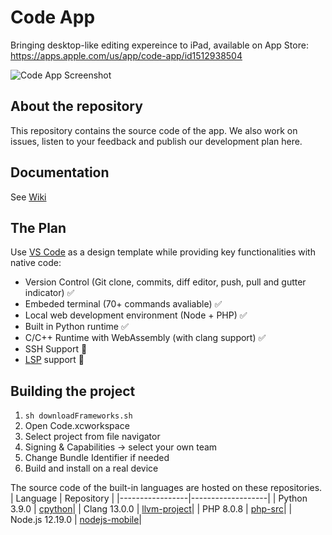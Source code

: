 # Code App
Bringing desktop-like editing expereince to iPad, available on App Store: https://apps.apple.com/us/app/code-app/id1512938504

![Code App Screenshot](https://thebaselab.com/code/clang.png)

## About the repository
This repository contains the source code of the app.  We also work on issues, listen to your feedback and publish our development plan here.

## Documentation
See [Wiki](https://github.com/thebaselab/codeapp/wiki)

## The Plan
Use [VS Code](https://github.com/microsoft/vscode) as a design template while providing key functionalities with native code:
- Version Control (Git clone, commits, diff editor, push, pull and gutter indicator) ✅
- Embeded terminal (70+ commands avaliable) ✅
- Local web development environment (Node + PHP) ✅
- Built in Python runtime ✅
- C/C++ Runtime with WebAssembly (with clang support) ✅
- SSH Support 🏃
- [LSP](https://microsoft.github.io/language-server-protocol) support 🏃

## Building the project
1. `sh downloadFrameworks.sh`
2. Open Code.xcworkspace
3. Select project from file navigator
4. Signing & Capabilities -> select your own team
5. Change Bundle Identifier if needed
6. Build and install on a real device

The source code of the built-in languages are hosted on these repositories.
| Language        | Repository        |
|-----------------|-------------------|
| Python 3.9.0    | [cpython](https://github.com/holzschu/cpython)|
| Clang 13.0.0    | [llvm-project](https://github.com/holzschu/llvm-project)|
| PHP 8.0.8       | [php-src](https://github.com/bummoblizard/php-src/tree/PHP-8.0.8)|
| Node.js 12.19.0 | [nodejs-mobile](https://github.com/JaneaSystems/nodejs-mobile)|



